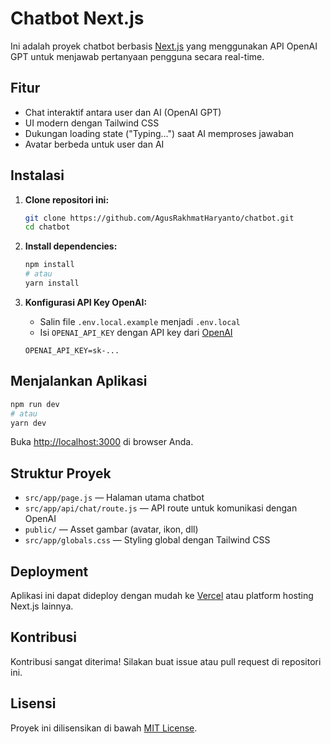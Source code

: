 # Chatbot Next.js

Ini adalah proyek chatbot berbasis [Next.js](https://nextjs.org) yang menggunakan API OpenAI GPT untuk menjawab pertanyaan pengguna secara real-time.

## Fitur

- Chat interaktif antara user dan AI (OpenAI GPT)
- UI modern dengan Tailwind CSS
- Dukungan loading state ("Typing...") saat AI memproses jawaban
- Avatar berbeda untuk user dan AI

## Instalasi

1. **Clone repositori ini:**
   ```bash
   git clone https://github.com/AgusRakhmatHaryanto/chatbot.git
   cd chatbot
   ```

2. **Install dependencies:**
   ```bash
   npm install
   # atau
   yarn install
   ```

3. **Konfigurasi API Key OpenAI:**
   - Salin file `.env.local.example` menjadi `.env.local`
   - Isi `OPENAI_API_KEY` dengan API key dari [OpenAI](https://platform.openai.com/account/api-keys)

   ```
   OPENAI_API_KEY=sk-...
   ```

## Menjalankan Aplikasi

```bash
npm run dev
# atau
yarn dev
```

Buka [http://localhost:3000](http://localhost:3000) di browser Anda.

## Struktur Proyek

- `src/app/page.js` — Halaman utama chatbot
- `src/app/api/chat/route.js` — API route untuk komunikasi dengan OpenAI
- `public/` — Asset gambar (avatar, ikon, dll)
- `src/app/globals.css` — Styling global dengan Tailwind CSS

## Deployment

Aplikasi ini dapat dideploy dengan mudah ke [Vercel](https://vercel.com/) atau platform hosting Next.js lainnya.

## Kontribusi

Kontribusi sangat diterima! Silakan buat issue atau pull request di repositori ini.

## Lisensi

Proyek ini dilisensikan di bawah [MIT License](LICENSE).